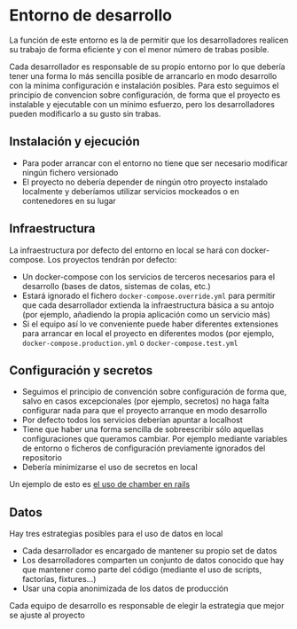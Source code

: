 # Entorno de desarrollo

La función de este entorno es la de permitir que los desarrolladores realicen su trabajo de forma eficiente y con el menor número de trabas posible.

Cada desarrollador es responsable de su propio entorno por lo que debería tener una forma lo más sencilla posible de arrancarlo en modo desarrollo con la mínima configuración e instalación posibles. Para esto seguimos el principio de convencion sobre configuración, de forma que el proyecto es instalable y ejecutable con un mínimo esfuerzo, pero los desarrolladores pueden modificarlo a su gusto sin trabas.

## Instalación y ejecución

* Para poder arrancar con el entorno no tiene que ser necesario modificar ningún fichero versionado
* El proyecto no debería depender de ningún otro proyecto instalado localmente y deberíamos utilizar servicios mockeados o en contenedores en su lugar

## Infraestructura

La infraestructura por defecto del entorno en local se hará con docker-compose. Los proyectos tendrán por defecto:

* Un docker-compose con los servicios de terceros necesarios para el desarrollo \(bases de datos, sistemas de colas, etc.\)
* Estará ignorado el fichero `docker-compose.override.yml` para permitir que cada desarrollador extienda la infraestructura básica a su antojo \(por ejemplo, añadiendo la propia aplicación como un servicio más\)
* Si el equipo así lo ve conveniente puede haber diferentes extensiones para arrancar en local el proyecto en diferentes modos \(por ejemplo, `docker-compose.production.yml` o `docker-compose.test.yml`

## Configuración y secretos

* Seguimos el principio de convención sobre configuración de forma que, salvo en casos excepcionales \(por ejemplo, secretos\) no haga falta configurar nada para que el proyecto arranque en modo desarrollo
* Por defecto todos los servicios deberían apuntar a localhost
* Tiene que haber una forma sencilla de sobreescribir sólo aquellas configuraciones que queramos cambiar. Por ejemplo mediante variables de entorno o ficheros de configuración previamente ignorados del repositorio
* Debería minimizarse el uso de secretos en local

Un ejemplo de esto es [el uso de chamber en rails](https://aspgems.gitbook.io/playbook/rails-1/configuracion-de-proyectos-rails-con-chamber-y-docker-compose) 

## Datos

Hay tres estrategias posibles para el uso de datos en local

* Cada desarrollador es encargado de mantener su propio set de datos
* Los desarrolladores comparten un conjunto de datos conocido que hay que mantener como parte del código \(mediante el uso de scripts, factorías, fixtures...\)
* Usar una copia anonimizada de los datos de producción

Cada equipo de desarrollo es responsable de elegir la estrategia que mejor se ajuste al proyecto



